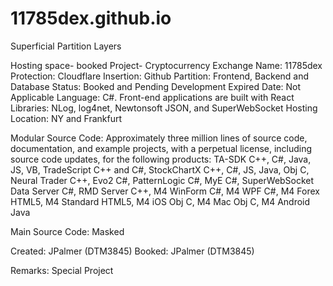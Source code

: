 # 11785dex.github.io
Superficial Partition Layers 

Hosting space- booked
Project- Cryptocurrency Exchange
Name: 11785dex
Protection: Cloudflare
Insertion: Github
Partition: Frontend, Backend and Database
Status: Booked and Pending Development
Expired Date: Not Applicable
Language: C#. Front-end applications are built with React
Libraries: NLog, log4net, Newtonsoft JSON, and SuperWebSocket
Hosting Location: NY and Frankfurt

Modular Source Code: Approximately three million lines of source code, documentation, and example projects, with a perpetual license, including source code updates, for the following products: TA-SDK C++, C#, Java, JS, VB, TradeScript C++ and C#, StockChartX C++, C#, JS, Java, Obj C, Neural Trader C++, Evo2 C#, PatternLogic C#, MyE C#, SuperWebSocket Data Server C#, RMD Server C++, M4 WinForm C#, M4 WPF C#, M4 Forex HTML5, M4 Standard HTML5, M4 iOS Obj C, M4 Mac Obj C, M4 Android Java

Main Source Code: Masked

Created: JPalmer (DTM3845)
Booked: JPalmer (DTM3845)

Remarks: Special Project
